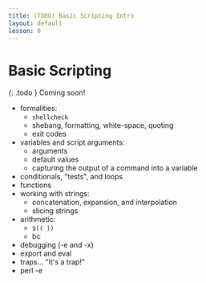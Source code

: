 ```yaml
---
title: (TODO) Basic Scripting Intro
layout: default
lesson: 0
---
```

# Basic Scripting

{: .todo }
Coming soon!

- formalities:
  * `shellcheck`
  * shebang, formatting, white-space, quoting
  * exit codes
- variables and script arguments:
  * arguments
  * default values
  * capturing the output of a command into a variable
- conditionals, "tests", and loops
- functions
- working with strings:
  * concatenation, expansion, and interpolation
  * slicing strings
- arithmetic:
  * `$(( ))`
  * bc
- debugging (-e and -x)
- export and eval
- traps... "It's a trap!"
- perl -e
